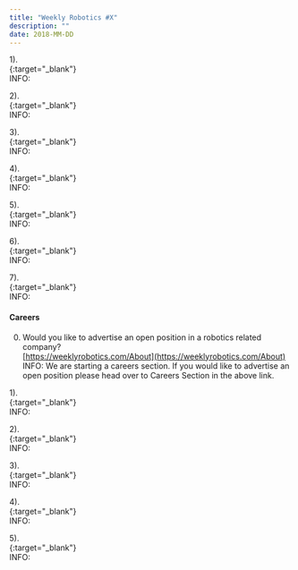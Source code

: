 ```yaml
---
title: "Weekly Robotics #X"
description: ""
date: 2018-MM-DD
---
```


1).
<br>[](){:target="_blank"}<br>
INFO:

2).
<br>[](){:target="_blank"}<br>
INFO:

3).
<br>[](){:target="_blank"}<br>
INFO:

4).
<br>[](){:target="_blank"}<br>
INFO:

5).
<br>[](){:target="_blank"}<br>
INFO:

6).
<br>[](){:target="_blank"}<br>
INFO:

7).
<br>[](){:target="_blank"}<br>
INFO:


#### Careers

0) Would you like to advertise an open position in a robotics related company?
<br>[https://weeklyrobotics.com/About](https://weeklyrobotics.com/About)<br>
INFO: We are starting a careers section. If you would like to advertise an open position please head over to Careers Section in the above link.

1).
<br>[](){:target="_blank"}<br>
INFO:

2).
<br>[](){:target="_blank"}<br>
INFO:

3).
<br>[](){:target="_blank"}<br>
INFO:

4).
<br>[](){:target="_blank"}<br>
INFO:

5).
<br>[](){:target="_blank"}<br>
INFO:

